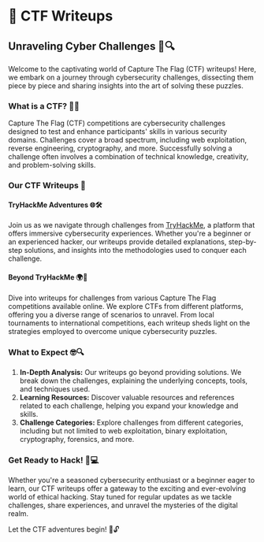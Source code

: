 # 🔑 CTF Writeups

## Unraveling Cyber Challenges 🚀🔍

Welcome to the captivating world of Capture The Flag (CTF) writeups! Here, we embark on a journey through cybersecurity challenges, dissecting them piece by piece and sharing insights into the art of solving these puzzles.

### What is a CTF? 🏴‍☠️

Capture The Flag (CTF) competitions are cybersecurity challenges designed to test and enhance participants' skills in various security domains. Challenges cover a broad spectrum, including web exploitation, reverse engineering, cryptography, and more. Successfully solving a challenge often involves a combination of technical knowledge, creativity, and problem-solving skills.

### Our CTF Writeups 📝

#### TryHackMe Adventures 🌐🛠️

Join us as we navigate through challenges from [TryHackMe](https://tryhackme.com/), a platform that offers immersive cybersecurity experiences. Whether you're a beginner or an experienced hacker, our writeups provide detailed explanations, step-by-step solutions, and insights into the methodologies used to conquer each challenge.

#### Beyond TryHackMe 🌍🔐

Dive into writeups for challenges from various Capture The Flag competitions available online. We explore CTFs from different platforms, offering you a diverse range of scenarios to unravel. From local tournaments to international competitions, each writeup sheds light on the strategies employed to overcome unique cybersecurity puzzles.

### What to Expect 🤓🔍

1. **In-Depth Analysis:** Our writeups go beyond providing solutions. We break down the challenges, explaining the underlying concepts, tools, and techniques used.
2. **Learning Resources:** Discover valuable resources and references related to each challenge, helping you expand your knowledge and skills.
3. **Challenge Categories:** Explore challenges from different categories, including but not limited to web exploitation, binary exploitation, cryptography, forensics, and more.

### Get Ready to Hack! 🎩💻

Whether you're a seasoned cybersecurity enthusiast or a beginner eager to learn, our CTF writeups offer a gateway to the exciting and ever-evolving world of ethical hacking. Stay tuned for regular updates as we tackle challenges, share experiences, and unravel the mysteries of the digital realm.

Let the CTF adventures begin! 🚀🔓
